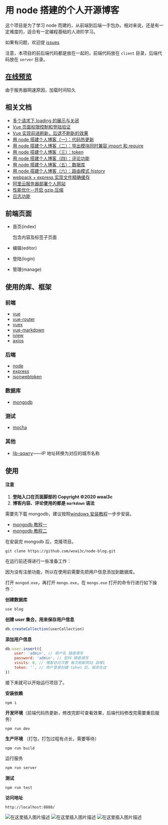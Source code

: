 # 用 node 搭建的个人开源博客
这个项目是为了学习 node 而建的，从前端到后端一手包办。相对来说，还是有一定难度的，适合有一定编程基础的人进阶学习。

如果有问题，欢迎提 [issues](https://github.com/woai3c/node-blog/issues)

注意，本项目的前后端代码都是放在一起的，前端代码放在 `client` 目录，后端代码放在 `server` 目录。

## [在线预览](http://118.190.217.8:3389/)
由于服务器网速原因，加载时间较久

## 相关文档
* [多个请求下 loading 的展示与关闭](https://github.com/woai3c/Front-end-articles/blob/master/control%20loading.md)
* [Vue 页面权限控制和登陆验证](https://github.com/woai3c/Front-end-articles/blob/master/authentication.md)
* [Vue 实现前进刷新，后退不刷新的效果](https://github.com/woai3c/Front-end-articles/blob/master/vue%20refresh.md)
* [用 node 搭建个人博客（一）：代码热更新](https://github.com/woai3c/node-blog/blob/master/doc/node-blog1.md)
* [用 node 搭建个人博客（二）：导出模块同时兼容 import 和 require](https://github.com/woai3c/node-blog/blob/master/doc/node-blog2.md)
* [用 node 搭建个人博客（三）：token](https://github.com/woai3c/node-blog/blob/master/doc/node-blog3.md)
* [用 node 搭建个人博客（四）：评论功能](https://github.com/woai3c/node-blog/blob/master/doc/node-blog4.md)
* [用 node 搭建个人博客（五）：数据库](https://github.com/woai3c/node-blog/blob/master/doc/node-blog5.md)
* [用 node 搭建个人博客（六）：路由模式 history](https://github.com/woai3c/node-blog/blob/master/doc/node-blog6.md)
* [webpack + express 实现文件精确缓存](https://github.com/woai3c/node-blog/blob/master/doc/node-blog7.md)
* [阿里云服务器部署个人网站](https://github.com/woai3c/Front-end-articles/blob/master/ecs.md)
* [性能优化--开启 gzip 压缩](https://github.com/woai3c/node-blog/blob/master/doc/optimize.md)
* [日志功能](https://github.com/woai3c/node-blog/blob/master/doc/log.md)

## 前端页面
* 首页(index)

  包含内容及标签子页面
  
* 编辑(editor)
* 登陆(login)
* 管理(manage)

## 使用的库、框架
### 前端
* [vue](https://cn.vuejs.org/v2/guide/)
* [vue-router](https://router.vuejs.org/zh/)
* [vuex](https://vuex.vuejs.org/zh/)
* [vue-markdown](https://github.com/miaolz123/vue-markdown)
* [iview](https://www.iviewui.com/docs/guide/install)
* [axios](https://www.kancloud.cn/yunye/axios/234845)

### 后端
* [node](https://nodejs.org/zh-cn/)
* [express](https://expressjs.com/zh-cn/)
* [jsonwebtoken](https://github.com/auth0/node-jsonwebtoken#readme)

### 数据库
* [mongodb](https://www.runoob.com/mongodb/mongodb-databases-documents-collections.html)

### 测试
* [mocha](https://mochajs.org/)

### 其他
* [lib-qqwry](https://github.com/cnwhy/lib-qqwry)——IP 地址转换为对应的城市名称

## 使用
#### 注意
1. **登陆入口在页面脚部的 Copyright ©2020 woai3c**
2. **博客内容、评论使用的都是 `markdown` 语法**

需要先下载 mongodb，建议按照[windows 安装教程](https://www.runoob.com/mongodb/mongodb-window-install.html)一步步安装。

* [mongodb 教程一](https://www.runoob.com/mongodb/mongodb-databases-documents-collections.html)
* [mongodb 教程二](https://www.runoob.com/nodejs/nodejs-mongodb.html)

在安装完 mongodb 后，克隆项目。
```
git clone https://github.com/woai3c/node-blog.git
```
在运行前还得进行一些准备工作：

因为没有注册功能，所以在使用前需要先把用户信息添加到数据库。

打开 `mongod.exe`，再打开 `mongo.exe`，在 `mongo.exe` 打开的命令行进行如下操作：

**创建数据库**
```js
use blog
```
**创建 user 集合，用来保存用户信息**
```js
db.createCollection(userCollection)
```
**添加用户信息**
```js
db.user.insert({
    user: 'admin', // 用户名 随意填写
    password: 'admin', // 密码 随意填写
    visits: 0, // 博客访问次数 每次刷新网站 自增1
    token: '', // 用户登录创建 token 后，保存在这
})
```
接下来就可以开始运行项目了。

**安装依赖**
```
npm i
```
**开发环境**（前端代码热更新，修改完即可查看效果，后端代码修改完需要重启服务）
```
npm run dev
```
**生产环境** （打包，打包过程有点长，需要等待）
```
npm run build
```
运行服务
```js
npm run server
```
**测试**
```
npm run test
```
**访问地址**
```
http://localhost:8888/
```
![在这里插入图片描述](https://img-blog.csdnimg.cn/20190623190928985.jpg?x-oss-process=image/watermark,type_ZmFuZ3poZW5naGVpdGk,shadow_10,text_aHR0cHM6Ly9ibG9nLmNzZG4ubmV0L3E0MTEwMjAzODI=,size_16,color_FFFFFF,t_70)
![在这里插入图片描述](https://img-blog.csdnimg.cn/20190623190938540.jpg?x-oss-process=image/watermark,type_ZmFuZ3poZW5naGVpdGk,shadow_10,text_aHR0cHM6Ly9ibG9nLmNzZG4ubmV0L3E0MTEwMjAzODI=,size_16,color_FFFFFF,t_70)
![在这里插入图片描述](https://img-blog.csdnimg.cn/20190623190948955.jpg?x-oss-process=image/watermark,type_ZmFuZ3poZW5naGVpdGk,shadow_10,text_aHR0cHM6Ly9ibG9nLmNzZG4ubmV0L3E0MTEwMjAzODI=,size_16,color_FFFFFF,t_70)
